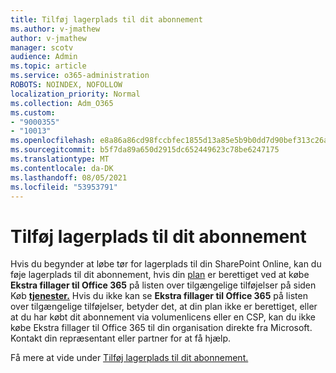 ```yaml
---
title: Tilføj lagerplads til dit abonnement
ms.author: v-jmathew
author: v-jmathew
manager: scotv
audience: Admin
ms.topic: article
ms.service: o365-administration
ROBOTS: NOINDEX, NOFOLLOW
localization_priority: Normal
ms.collection: Adm_O365
ms.custom:
- "9000355"
- "10013"
ms.openlocfilehash: e8a86a86cd98fccbfec1855d13a85e5b9b0dd7d90bef313c26a29160528701e9
ms.sourcegitcommit: b5f7da89a650d2915dc652449623c78be6247175
ms.translationtype: MT
ms.contentlocale: da-DK
ms.lasthandoff: 08/05/2021
ms.locfileid: "53953791"
---
```

# <a name="add-storage-space-for-your-subscription"></a>Tilføj lagerplads til dit abonnement

Hvis du begynder at løbe tør for lagerplads til din SharePoint Online, kan du føje lagerplads til dit abonnement, hvis din [plan](https://docs.microsoft.com/microsoft-365/commerce/add-storage-space) er berettiget ved at købe **Ekstra fillager til Office 365** på listen over tilgængelige tilføjelser på siden Køb **[tjenester.](https://go.microsoft.com/fwlink/p/?linkid=868433)** Hvis du ikke kan se **Ekstra fillager til Office 365** på listen over tilgængelige tilføjelser, betyder det, at din plan ikke er berettiget, eller at du har købt dit abonnement via volumenlicens eller en CSP, kan du ikke købe Ekstra fillager til Office 365 til din organisation direkte fra Microsoft. Kontakt din repræsentant eller partner for at få hjælp.

Få mere at vide under [Tilføj lagerplads til dit abonnement.](https://docs.microsoft.com/microsoft-365/commerce/add-storage-space)
